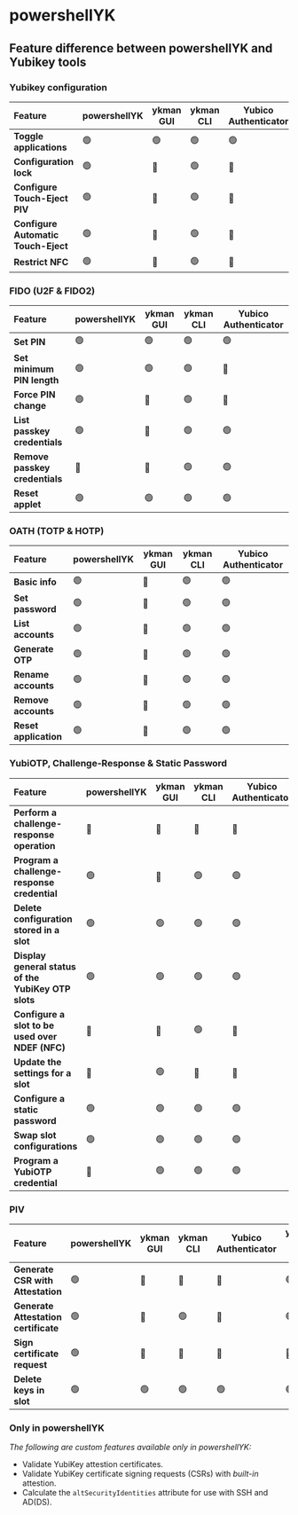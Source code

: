 # powershellYK

## Feature difference between powershellYK and Yubikey tools

### Yubikey configuration
| Feature | powershellYK | ykman GUI | ykman CLI | Yubico Authenticator |
| :--- | --- | --- | --- | --- |
| **Toggle applications** | 🟢 | 🟢 | 🟢 |🟢 |
| **Configuration lock** | 🟢 | 🔴 | 🟢 | 🔴 |
| **Configure Touch-Eject PIV** | 🟢 | 🔴 | 🟢 | 🔴 |
| **Configure Automatic Touch-Eject** | 🟢 | 🔴 | 🟢 | 🔴 |
| **Restrict NFC** | 🟢 | 🔴 | 🟢 | 🔴 |

### FIDO (U2F & FIDO2)
| Feature | powershellYK | ykman GUI | ykman CLI | Yubico Authenticator |
| :--- | --- | --- | --- | --- |
| **Set PIN** | 🟢 | 🟢 | 🟢 | 🟢 |
| **Set minimum PIN length** | 🟢 | 🟢 | 🟢 | 🔴 |
| **Force PIN change** | 🟢 | 🔴 | 🟢 | 🔴 |
| **List passkey credentials** | 🟢 | 🔴 | 🟢 | 🟢 |
| **Remove passkey credentials** | 🔴 | 🔴 | 🟢 | 🟢 |
| **Reset applet** | 🟢 | 🟢 | 🟢 | 🟢 |


### OATH (TOTP & HOTP)
| Feature | powershellYK | ykman GUI | ykman CLI | Yubico Authenticator |
| :--- | --- | --- | --- | --- |
| **Basic info** | 🟢 | 🔴 | 🟢 |🟢 |
| **Set password** | 🟢 | 🔴 | 🟢 | 🟢 |
| **List accounts** | 🟢 | 🔴 | 🟢 | 🟢 |
| **Generate OTP** | 🟢 | 🔴 | 🟢 | 🟢 |
| **Rename accounts** | 🟢 | 🔴 | 🟢 | 🟢 |
| **Remove accounts** | 🟢 | 🔴 | 🟢 | 🟢 |
| **Reset application** | 🟢 | 🔴 | 🟢 | 🟢 |

### YubiOTP, Challenge-Response & Static Password
| Feature | powershellYK | ykman GUI | ykman CLI | Yubico Authenticator |
| :--- | --- | --- | --- | --- |
| **Perform a challenge-response operation** | 🔴 | 🔴 | 🔴 | 🔴 |
| **Program a challenge-response credential** | 🟢 | 🔴 | 🟢 | 🟢 |
| **Delete configuration stored in a slot** | 🟢 | 🟢 | 🟢 | 🟢 |
| **Display general status of the YubiKey OTP slots** | 🟢 | 🟢 | 🟢 | 🟢 |
| **Configure a slot to be used over NDEF (NFC)** | 🔴| 🔴 | 🟢 | 🔴 |
| **Update the settings for a slot** | 🔴 | 🟢 | 🔴 | 🔴 |
| **Configure a static password** | 🟢 | 🟢 | 🟢 | 🟢 |
| **Swap slot configurations** | 🟢 | 🟢 | 🟢 | 🟢 |
| **Program a YubiOTP credential** | 🔴 | 🟢 | 🟢 | 🟢 |

### PIV
| Feature | powershellYK | ykman GUI | ykman CLI | Yubico Authenticator | yubico-piv-tool |
| :--- | --- | --- | --- | --- | --- |
| **Generate CSR with Attestation** | 🟢 | 🔴 | 🔴 |🔴 | 🟢 |
| **Generate Attestation certificate** | 🟢 | 🔴 | 🟢 | 🔴 |🟢 |
| **Sign certificate request** | 🟢 | 🔴 | 🔴 | 🔴 |🔴 |
| **Delete keys in slot** | 🟢 | 🟢 | 🟢 | 🟢 |🟢 |

### Only in powershellYK
_The following are custom features available only in powershellYK:_
- Validate YubiKey attestion certificates.
- Validate YubiKey certificate signing requests (CSRs) with _built-in_ attestion.
- Calculate the `altSecurityIdentities` attribute for use with SSH and AD(DS).
